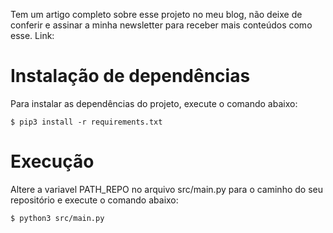 Tem um artigo completo sobre esse projeto no meu blog, não deixe de conferir e assinar a minha newsletter para receber mais conteúdos como esse.
Link: 

Instalação de dependências
==========================

Para instalar as dependências do projeto, execute o comando abaixo:

    $ pip3 install -r requirements.txt

Execução
========
Altere a variavel PATH_REPO no arquivo src/main.py para o caminho do seu repositório e execute o comando abaixo:

    $ python3 src/main.py

